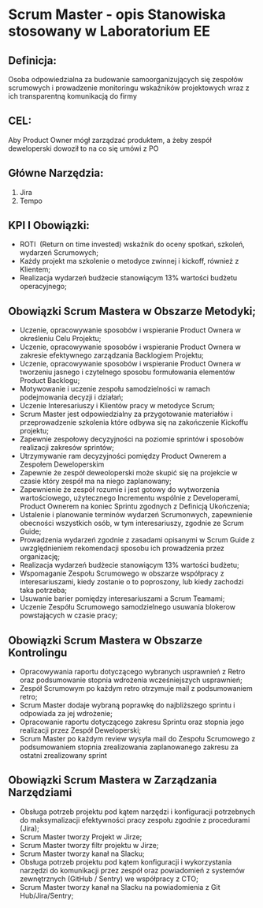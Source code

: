 # Scrum Master - opis Stanowiska stosowany w Laboratorium EE

## Definicja:
Osoba odpowiedzialna za budowanie samoorganizujących się zespołów scrumowych i prowadzenie monitoringu wskaźników projektowych wraz z ich transparentną komunikacją do firmy

## CEL:
Aby Product Owner mógł zarządzać produktem, a żeby zespół deweloperski dowoził to na co się umówi z PO

## Główne Narzędzia:
1. Jira
2. Tempo

## KPI I Obowiązki:
* ROTI ​ (Return on time invested) wskaźnik do oceny spotkań, szkoleń, wydarzeń Scrumowych;
* Każdy projekt​ ma szkolenie o metodyce zwinnej i kickoff, również z Klientem;
* Realizacja wydarzeń budżecie stanowiącym 13% wartości budżetu operacyjnego;

## Obowiązki Scrum Mastera w Obszarze Metodyki;
* Uczenie, opracowywanie sposobów i wspieranie Product Ownera w określeniu Celu Projektu;
* Uczenie, opracowywanie sposobów i wspieranie Product Ownera w zakresie efektywnego zarządzania Backlogiem Projektu;
* Uczenie, opracowywanie sposobów i wspieranie Product Ownera w tworzeniu jasnego i czytelnego sposobu formułowania elementów Product Backlogu;
* Motywowanie i uczenie zespołu samodzielności w ramach podejmowania decyzji i działań;
* Uczenie Interesariuszy i Klientów pracy w metodyce Scrum;
* Scrum Master jest odpowiedzialny za przygotowanie materiałów i przeprowadzenie szkolenia które odbywa się na zakończenie Kickoffu projektu;
* Zapewnie zespołowy decyzyjności na poziomie sprintów i sposobów realizacji
zakresów sprintów;
* Utrzymywanie ram decyzyjności pomiędzy Product Ownerem a Zespołem
Deweloperskim
* Zapewnie że zespół deweoloperski może skupić się na projekcie w czasie
który zespół ma na niego zaplanowany;
* Zapewnienie że zespół rozumie i jest gotowy do wytworzenia wartościowego,
użytecznego Incrementu wspólnie z Developerami, Product Ownerem na
koniec Sprintu zgodnych z Definicją Ukończenia;
* Ustalenie i planowanie terminów wydarzeń Scrumonwych, zapewnienie obecności wszystkich osób, w tym interesariuszy, zgodnie ze Scrum Guide;
* Prowadzenia wydarzeń zgodnie z zasadami opisanymi w Scrum Guide z
uwzględnieniem rekomendacji sposobu ich prowadzenia przez organizację;
* Realizacja wydarzeń budżecie stanowiącym 13% wartości budżetu;
* Wspomaganie Zespołu Scrumowego w obszarze współpracy z interesariuszami, kiedy zostanie o to poproszony, lub kiedy zachodzi taka potrzeba;
* Usuwanie barier pomiędzy interesariuszami a Scrum Teamami;
* Uczenie Zespółu Scrumowego samodzielnego usuwania blokerow powstających w czasie pracy;

## Obowiązki Scrum Mastera w Obszarze Kontrolingu
* Opracowywania raportu dotyczącego wybranych usprawnień z Retro oraz podsumowanie stopnia wdrożenia wcześniejszych usprawnień;
* Zespół Scrumowym po każdym retro otrzymuje mail z podsumowaniem retro;
* Scrum Master dodaje wybraną poprawkę do najbliższego sprintu i odpowiada za jej wdrożenie;
* Opracowanie raportu dotyczącego zakresu Sprintu oraz stopnia jego realizacji przez Zespół Deweloperski;
* Scrum Master po każdym review wysyła mail do Zespołu Scrumowego z podsumowaniem stopnia zrealizowania zaplanowanego zakresu za ostatni zrealizowany sprint
 
##  Obowiązki Scrum Mastera w Zarządzania Narzędziami
* Obsługa potrzeb projektu pod kątem narzędzi i konfiguracji potrzebnych do maksymalizacji efektywności pracy zespołu zgodnie z procedurami (Jira);
 * Scrum Master tworzy Projekt w Jirze;
 * Scrum Master tworzy filtr projektu w Jirze;
 * Scrum Master tworzy kanał na Slacku;
* Obsługa potrzeb projektu pod kątem konfiguracji i wykorzystania narzędzi do komunikacji przez zespół oraz powiadomień z systemów zewnętrznych (GitHub / Sentry) we współpracy z CTO;
* Scrum Master tworzy kanał na Slacku na powiadomienia z Git Hub/Jira/Sentry;
